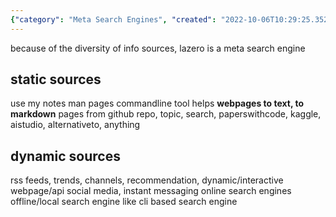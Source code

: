 ```yaml
---
{"category": "Meta Search Engines", "created": "2022-10-06T10:29:25.352Z", "date": "2022-10-06 10:29:25", "description": "Lazure is a meta search engine designed to provide comprehensive searches by aggregating information from various sources, such as static pages and repositories on GitHub, as well as dynamic resources like RSS feeds and social media platforms.", "modified": "2022-10-06T10:52:55.816Z", "tags": ["meta search engine", "Lazure", "comprehensive searches", "static resources", "dynamic resources", "markdown pages", "GitHub repos"], "title": "lazero search tool document preparation"}
---
```

because of the diversity of info sources, lazero is a meta search engine
## static sources
use my notes
man pages
commandline tool helps
**webpages to text, to markdown**
pages from github repo, topic, search, paperswithcode, kaggle, aistudio, alternativeto, anything
## dynamic sources
rss feeds, trends, channels, recommendation, dynamic/interactive webpage/api
social media, instant messaging
online search engines
offline/local search engine like cli based search engine
